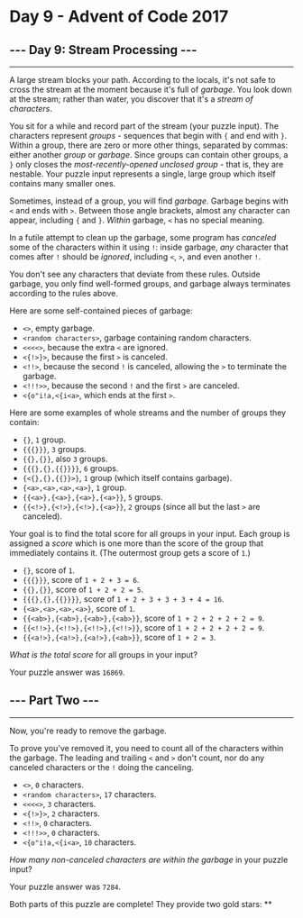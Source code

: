 # Day 9 - Advent of Code 2017

## --- Day 9: Stream Processing ---

---------------------------------

A large stream blocks your path. According to the locals, it's not safe to cross the stream at the moment because it's full of _garbage_. You look down at the stream; rather than water, you discover that it's a _stream of characters_.

You sit for a while and record part of the stream (your puzzle input). The characters represent _groups_ - sequences that begin with `{` and end with `}`. Within a group, there are zero or more other things, separated by commas: either another _group_ or _garbage_. Since groups can contain other groups, a `}` only closes the _most-recently-opened unclosed group_ - that is, they are nestable. Your puzzle input represents a single, large group which itself contains many smaller ones.

Sometimes, instead of a group, you will find _garbage_. Garbage begins with `<` and ends with `>`. Between those angle brackets, almost any character can appear, including `{` and `}`. _Within_ garbage, `<` has no special meaning.

In a futile attempt to clean up the garbage, some program has _canceled_ some of the characters within it using `!`: inside garbage, _any_ character that comes after `!` should be _ignored_, including `<`, `>`, and even another `!`.

You don't see any characters that deviate from these rules. Outside garbage, you only find well-formed groups, and garbage always terminates according to the rules above.

Here are some self-contained pieces of garbage:

* `<>`, empty garbage.
* `<random characters>`, garbage containing random characters.
* `<<<<>`, because the extra `<` are ignored.
* `<{!>}>`, because the first `>` is canceled.
* `<!!>`, because the second `!` is canceled, allowing the `>` to terminate the garbage.
* `<!!!>>`, because the second `!` and the first `>` are canceled.
* `<{o"i!a,<{i<a>`, which ends at the first `>`.

Here are some examples of whole streams and the number of groups they contain:

* `{}`, `1` group.
* `{{{}}}`, `3` groups.
* `{{},{}}`, also `3` groups.
* `{{{},{},{{}}}}`, `6` groups.
* `{<{},{},{{}}>}`, `1` group (which itself contains garbage).
* `{<a>,<a>,<a>,<a>}`, `1` group.
* `{{<a>},{<a>},{<a>},{<a>}}`, `5` groups.
* `{{<!>},{<!>},{<!>},{<a>}}`, `2` groups (since all but the last `>` are canceled).

Your goal is to find the total score for all groups in your input. Each group is assigned a _score_ which is one more than the score of the group that immediately contains it. (The outermost group gets a score of `1`.)

* `{}`, score of `1`.
* `{{{}}}`, score of `1 + 2 + 3 = 6`.
* `{{},{}}`, score of `1 + 2 + 2 = 5`.
* `{{{},{},{{}}}}`, score of `1 + 2 + 3 + 3 + 3 + 4 = 16`.
* `{<a>,<a>,<a>,<a>}`, score of `1`.
* `{{<ab>},{<ab>},{<ab>},{<ab>}}`, score of `1 + 2 + 2 + 2 + 2 = 9`.
* `{{<!!>},{<!!>},{<!!>},{<!!>}}`, score of `1 + 2 + 2 + 2 + 2 = 9`.
* `{{<a!>},{<a!>},{<a!>},{<ab>}}`, score of `1 + 2 = 3`.

_What is the total score_ for all groups in your input?

Your puzzle answer was `16869`.

## --- Part Two ---

---------------------------------

Now, you're ready to remove the garbage.

To prove you've removed it, you need to count all of the characters within the garbage. The leading and trailing `<` and `>` don't count, nor do any canceled characters or the `!` doing the canceling.

* `<>`, `0` characters.
* `<random characters>`, `17` characters.
* `<<<<>`, `3` characters.
* `<{!>}>`, `2` characters.
* `<!!>`, `0` characters.
* `<!!!>>`, `0` characters.
* `<{o"i!a,<{i<a>`, `10` characters.

_How many non-canceled characters are within the garbage_ in your puzzle input?

Your puzzle answer was `7284`.

Both parts of this puzzle are complete! They provide two gold stars: \*\*
